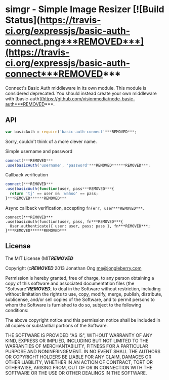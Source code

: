 # simgr - Simple Image Resizer [![Build Status](https://travis-ci.org/expressjs/basic-auth-connect.png***REMOVED***](https://travis-ci.org/expressjs/basic-auth-connect***REMOVED***

Connect's Basic Auth middleware in its own module. This module is considered deprecated. You should instead create your own middleware with [basic-auth](https://github.com/visionmedia/node-basic-auth***REMOVED***.

## API

```js
var basicAuth = require('basic-auth-connect'***REMOVED***;
```

Sorry, couldn't think of a more clever name.

Simple username and password

```js
connect(***REMOVED***
.use(basicAuth('username', 'password'***REMOVED******REMOVED***;
```

Callback verification

```js
connect(***REMOVED***
.use(basicAuth(function(user, pass***REMOVED***{
  return 'tj' == user && 'wahoo' == pass;
}***REMOVED******REMOVED***
```

Async callback verification, accepting `fn(err, user***REMOVED***`.

```
connect(***REMOVED***
.use(basicAuth(function(user, pass, fn***REMOVED***{
  User.authenticate({ user: user, pass: pass }, fn***REMOVED***;
}***REMOVED******REMOVED***
```

## License

The MIT License (MIT***REMOVED***

Copyright (c***REMOVED*** 2013 Jonathan Ong me@jongleberry.com

Permission is hereby granted, free of charge, to any person obtaining a copy
of this software and associated documentation files (the "Software"***REMOVED***, to deal
in the Software without restriction, including without limitation the rights
to use, copy, modify, merge, publish, distribute, sublicense, and/or sell
copies of the Software, and to permit persons to whom the Software is
furnished to do so, subject to the following conditions:

The above copyright notice and this permission notice shall be included in
all copies or substantial portions of the Software.

THE SOFTWARE IS PROVIDED "AS IS", WITHOUT WARRANTY OF ANY KIND, EXPRESS OR
IMPLIED, INCLUDING BUT NOT LIMITED TO THE WARRANTIES OF MERCHANTABILITY,
FITNESS FOR A PARTICULAR PURPOSE AND NONINFRINGEMENT. IN NO EVENT SHALL THE
AUTHORS OR COPYRIGHT HOLDERS BE LIABLE FOR ANY CLAIM, DAMAGES OR OTHER
LIABILITY, WHETHER IN AN ACTION OF CONTRACT, TORT OR OTHERWISE, ARISING FROM,
OUT OF OR IN CONNECTION WITH THE SOFTWARE OR THE USE OR OTHER DEALINGS IN
THE SOFTWARE.